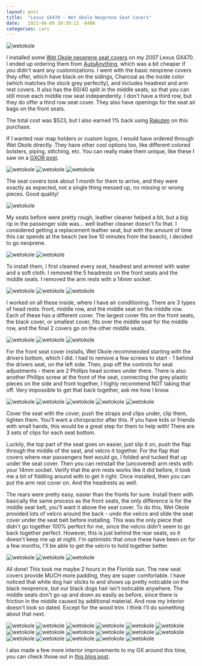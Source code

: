 ```yaml
---
layout: post
title:  "Lexus GX470 - Wet Okole Neoprene Seat Covers"
date:   2021-06-09 10:39:12 -0400
categories: cars
---
```


![wetokole](/images/wetokole/1.jpg)

I installed some [Wet Okole neoprene seat covers](https://www.wetokole.com/car-seat-covers/LEXUS/GX-470) on my 2007 Lexus GX470. I ended up ordering them from [AutoAnything](https://www.autoanything.com/seat-covers/67A1484A0A0.aspx), which was a bit cheaper if you didn't want any customizations. I went with the basic neoprene covers they offer, which have black on the sidings, Charcoal as the inside color (which matches the stock grey perfectly), and includes headrest and arm rest covers. It also has the 60/40 split in the middle seats, so that you can still move each middle row seat independently. I don't have a third row, but they do offer a third row seat cover. They also have openings for the seat air bags on the front seats. 

The total cost was $523, but I also earned 1% back using [Rakuten](https://www.rakuten.com/r/ROBERT47769?eeid=28187) on this purchase. 

If I wanted rear map holders or custom logos, I would have ordered through Wet Okole directly. They have other cool options too, like different colored bolsters, piping, stitching, etc. You can really make them unique, like these I saw on a [GXOR post](https://www.facebook.com/groups/LexusGXOR/permalink/1850604838403954/). 

![wetokole](/images/wetokole/custom.jpg)
![wetokole](/images/wetokole/custom2.jpg)
![wetokole](/images/wetokole/custom3.jpg)

The seat covers took about 1 month for them to arrive, and they were exactly as expected, not a single thing messed up, no missing or wrong pieces. Good quality!

![wetokole](/images/wetokole/3.jpg)

My seats before were pretty rough, leather cleaner helped a bit, but a big rip in the passenger side was... well leather cleaner doesn't fix that. I considered getting a replacement leather seat, but with the amount of time this car spends at the beach (we live 10 minutes from the beach), I decided to go neoprene. 

![wetokole](/images/wetokole/1.jpg)
![wetokole](/images/wetokole/2.jpg)


To install them, I first cleaned every seat, headrest and armrest with water and a soft cloth. I removed the 5 headrests on the front seats and the middle seats. I removed the arm rests with a 14mm socket. 

![wetokole](/images/wetokole/remove1.jpg)
![wetokole](/images/wetokole/remove2.jpg)
![wetokole](/images/wetokole/remove3.jpg)

I worked on all these inside, where I have air conditioning. There are 3 types of head rests: front, middle row, and the middle seat on the middle row. Each of these has a different cover. The largest cover fits on the front seats, the black cover, or smallest cover, fits over the middle seat for the middle row, and the final 2 covers go on the other middle seats. 

![wetokole](/images/wetokole/headrest1.jpg)
![wetokole](/images/wetokole/headrest2.jpg)
![wetokole](/images/wetokole/headrest3.jpg)

For the front seat cover installs, Wet Okole recommended starting with the drivers bottom, which I did. I had to remove a few screws to start - 1 behind the drivers seat, on the left side. Then, pop off the controls for seat adjustments - there are 2 Phillips head screws under there. There is also another Phillips screw at the front of the seat, connecting the grey plastic pieces on the side and front together, I highly recommend NOT taking that off. Very impossible to get that back together, ask me how I know. 

![wetokole](/images/wetokole/front1.jpg)
![wetokole](/images/wetokole/front2.jpg)
![wetokole](/images/wetokole/front3.jpg)
![wetokole](/images/wetokole/front4.jpg)
![wetokole](/images/wetokole/front5.jpg)


Cover the seat with the cover, push the straps and clips under, clip them, tighten them. You'll want a chiropractor after this. If you have kids or friends with small hands, this would be a great step for them to help with! There are 3 sets of clips for each seat bottom. 

Luckily, the top part of the seat goes on easier, just slip it on, push the flap through the middle of the seat, and velcro it together. For the flap that covers where rear passengers feet would go, I folded and tucked that up under the seat cover. Then you can reinstall the (uncovered) arm rests with your 14mm socket. Verify that the arm rests works like it did before, it took me a bit of fiddling around with to get it right. Once installed, then you can put the arm rest cover on. And the headrests as well. 

The rears were pretty easy, easier than the fronts for sure. Install them with basically the same process as the front seats, the only difference is for the middle seat belt, you'll want it above the seat cover. To do this, Wet Okole provided lots of velcro around the back - undo the velcro and slide the seat cover under the seat belt before installing. This was the only piece that didn't go together 100% perfect for me, since the velcro didn't seem to go back together perfect. However, this is just behind the rear seats, so it doesn't keep me up at night. I'm optimistic that once these have been on for a few months, I'll be able to get the velcro to hold together better. 

![wetokole](/images/wetokole/rear1.jpg)
![wetokole](/images/wetokole/rear2.jpg)
![wetokole](/images/wetokole/rear3.jpg)

All done! This took me maybe 2 hours in the Florida sun. The new seat covers provide MUCH more padding, they are super comfortable. I have noticed that white dog hair sticks to and shows up pretty noticable on the black neoprence, but our black dogs hair isn't noticable anywhere. The middle seats don't go up and down as easily as before, since there is friction in the middle caused by additional material. And now my interior doesn't look so dated. Except for the wood trim. I think I'll do something about that next. 

![wetokole](/images/wetokole/5.jpg)
![wetokole](/images/wetokole/6.jpg)
![wetokole](/images/wetokole/7.jpg)
![wetokole](/images/wetokole/8.jpg)
![wetokole](/images/wetokole/9.jpg)
![wetokole](/images/wetokole/10.jpg)
![wetokole](/images/wetokole/11.jpg)
![wetokole](/images/wetokole/12.jpg)
![wetokole](/images/wetokole/13.jpg)
![wetokole](/images/wetokole/14.jpg)
![wetokole](/images/wetokole/15.jpg)
![wetokole](/images/wetokole/16.jpg)
![wetokole](/images/wetokole/17.jpg)
![wetokole](/images/wetokole/18.jpg)
![wetokole](/images/wetokole/19.jpg)
![wetokole](/images/wetokole/20.jpg)
![wetokole](/images/wetokole/21.jpg)

I also made a few more interior improvements to my GX around this time, you can check those out in [this blog post](https://rskelton.com/lexus-gx470-extra-storage-solutions/). 

